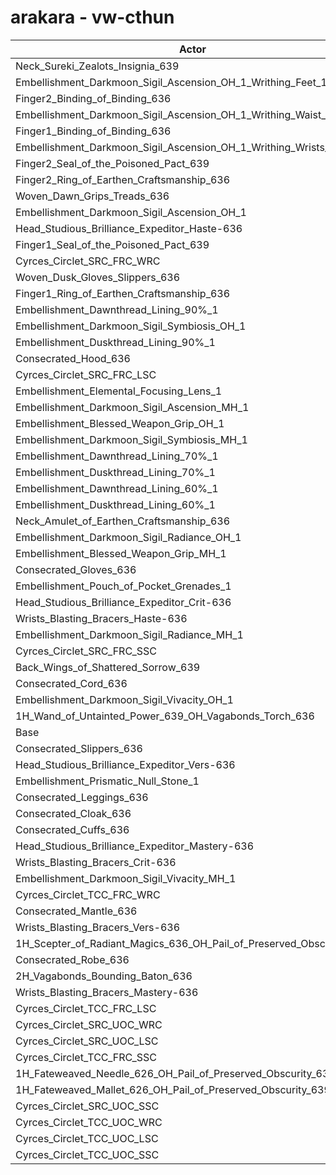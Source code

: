 # arakara - vw-cthun
| Actor | DPS | Increase |
|---|:---:|:---:|
|Neck_Sureki_Zealots_Insignia_639|2268853|1.60%|
|Embellishment_Darkmoon_Sigil_Ascension_OH_1_Writhing_Feet_1|2266381|1.49%|
|Finger2_Binding_of_Binding_636|2266169|1.48%|
|Embellishment_Darkmoon_Sigil_Ascension_OH_1_Writhing_Waist_1|2264990|1.43%|
|Finger1_Binding_of_Binding_636|2261242|1.26%|
|Embellishment_Darkmoon_Sigil_Ascension_OH_1_Writhing_Wrists_1|2260303|1.22%|
|Finger2_Seal_of_the_Poisoned_Pact_639|2255067|0.99%|
|Finger2_Ring_of_Earthen_Craftsmanship_636|2253021|0.89%|
|Woven_Dawn_Grips_Treads_636|2252637|0.88%|
|Embellishment_Darkmoon_Sigil_Ascension_OH_1|2249378|0.73%|
|Head_Studious_Brilliance_Expeditor_Haste-636|2249228|0.72%|
|Finger1_Seal_of_the_Poisoned_Pact_639|2247886|0.66%|
|Cyrces_Circlet_SRC_FRC_WRC|2247286|0.64%|
|Woven_Dusk_Gloves_Slippers_636|2247105|0.63%|
|Finger1_Ring_of_Earthen_Craftsmanship_636|2247032|0.63%|
|Embellishment_Dawnthread_Lining_90%_1|2246684|0.61%|
|Embellishment_Darkmoon_Sigil_Symbiosis_OH_1|2245889|0.57%|
|Embellishment_Duskthread_Lining_90%_1|2244193|0.50%|
|Consecrated_Hood_636|2244004|0.49%|
|Cyrces_Circlet_SRC_FRC_LSC|2243979|0.49%|
|Embellishment_Elemental_Focusing_Lens_1|2243311|0.46%|
|Embellishment_Darkmoon_Sigil_Ascension_MH_1|2242891|0.44%|
|Embellishment_Blessed_Weapon_Grip_OH_1|2242707|0.43%|
|Embellishment_Darkmoon_Sigil_Symbiosis_MH_1|2242445|0.42%|
|Embellishment_Dawnthread_Lining_70%_1|2242356|0.42%|
|Embellishment_Duskthread_Lining_70%_1|2241928|0.40%|
|Embellishment_Dawnthread_Lining_60%_1|2241186|0.36%|
|Embellishment_Duskthread_Lining_60%_1|2240391|0.33%|
|Neck_Amulet_of_Earthen_Craftsmanship_636|2239566|0.29%|
|Embellishment_Darkmoon_Sigil_Radiance_OH_1|2239107|0.27%|
|Embellishment_Blessed_Weapon_Grip_MH_1|2237902|0.22%|
|Consecrated_Gloves_636|2237105|0.18%|
|Embellishment_Pouch_of_Pocket_Grenades_1|2236526|0.15%|
|Head_Studious_Brilliance_Expeditor_Crit-636|2236133|0.14%|
|Wrists_Blasting_Bracers_Haste-636|2235772|0.12%|
|Embellishment_Darkmoon_Sigil_Radiance_MH_1|2235506|0.11%|
|Cyrces_Circlet_SRC_FRC_SSC|2234427|0.06%|
|Back_Wings_of_Shattered_Sorrow_639|2233689|0.03%|
|Consecrated_Cord_636|2233677|0.03%|
|Embellishment_Darkmoon_Sigil_Vivacity_OH_1|2233381|0.01%|
|1H_Wand_of_Untainted_Power_639_OH_Vagabonds_Torch_636|2233236|0.01%|
|Base|2233068|0.00%|
|Consecrated_Slippers_636|2232884|-0.01%|
|Head_Studious_Brilliance_Expeditor_Vers-636|2231986|-0.05%|
|Embellishment_Prismatic_Null_Stone_1|2231434|-0.07%|
|Consecrated_Leggings_636|2230624|-0.11%|
|Consecrated_Cloak_636|2229820|-0.15%|
|Consecrated_Cuffs_636|2229426|-0.16%|
|Head_Studious_Brilliance_Expeditor_Mastery-636|2229108|-0.18%|
|Wrists_Blasting_Bracers_Crit-636|2228764|-0.19%|
|Embellishment_Darkmoon_Sigil_Vivacity_MH_1|2228583|-0.20%|
|Cyrces_Circlet_TCC_FRC_WRC|2228272|-0.21%|
|Consecrated_Mantle_636|2228266|-0.22%|
|Wrists_Blasting_Bracers_Vers-636|2228064|-0.22%|
|1H_Scepter_of_Radiant_Magics_636_OH_Pail_of_Preserved_Obscurity_639|2228057|-0.22%|
|Consecrated_Robe_636|2227783|-0.24%|
|2H_Vagabonds_Bounding_Baton_636|2224489|-0.38%|
|Wrists_Blasting_Bracers_Mastery-636|2222981|-0.45%|
|Cyrces_Circlet_TCC_FRC_LSC|2222275|-0.48%|
|Cyrces_Circlet_SRC_UOC_WRC|2218180|-0.67%|
|Cyrces_Circlet_SRC_UOC_LSC|2214041|-0.85%|
|Cyrces_Circlet_TCC_FRC_SSC|2211432|-0.97%|
|1H_Fateweaved_Needle_626_OH_Pail_of_Preserved_Obscurity_639|2205596|-1.23%|
|1H_Fateweaved_Mallet_626_OH_Pail_of_Preserved_Obscurity_639|2205468|-1.24%|
|Cyrces_Circlet_SRC_UOC_SSC|2204483|-1.28%|
|Cyrces_Circlet_TCC_UOC_WRC|2198549|-1.55%|
|Cyrces_Circlet_TCC_UOC_LSC|2193667|-1.76%|
|Cyrces_Circlet_TCC_UOC_SSC|2185052|-2.15%|
